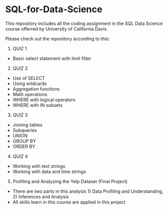 # SQL-for-Data-Science

This repository includes all the coding assignment in the SQL Data Science course offerred by University of California Davis.  
  
Please check out the repository according to this:  
1) QUIZ 1  
  - Basic select statement with limit filter  
2) QUIZ 2  
  - Use of SELECT
  - Using wildcards
  - Aggregation functions
  - Math operations
  - WHERE with logical operators
  - WHERE with IN subsets  
3) QUIZ 3
  - Joining tables
  - Subqueries
  - UNION
  - GROUP BY
  - ORDER BY  
4) QUIZ 4
  - Working with text strings
  - Working with data and time strings
  
5) Profiling and Analyzing the Yelp Dataset (Final Project)  
  - There are two parts in this analysis 1) Data Profiling and Understanding, 2) Inferences and Analysis  
  - All skills learn in this course are applied in this project

